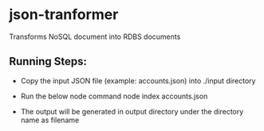 # json-tranformer
Transforms NoSQL document into RDBS documents

## Running Steps:
- Copy the input JSON file (example: accounts.json) into ./input directory
- Run the below node command
 node index accounts.json
 
- The output will be generated in output directory under the directory name as filename
